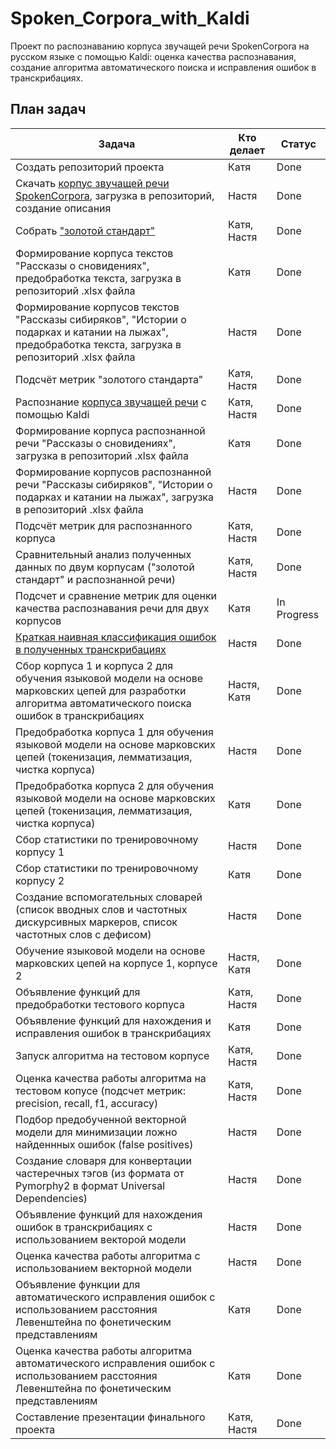 # Spoken_Corpora_with_Kaldi
Проект по распознаванию корпуса звучащей речи SpokenCorpora на русском языке с помощью Kaldi: оценка качества распознавания, создание алгоритма автоматического поиска и исправления ошибок в транскрибациях.

## План задач

|Задача | Кто делает | Статус |
| ---- | ---- | ---- |
| Создать репозиторий проекта |Катя | Done |
| Скачать [корпус звучащей речи SpokenCorpora](https://github.com/smekur/Spoken_Corpora_with_Kaldi/tree/master/%D0%9A%D0%BE%D1%80%D0%BF%D1%83%D1%81%20%D0%B7%D0%B2%D1%83%D1%87%D0%B0%D1%89%D0%B5%D0%B9%20%D1%80%D0%B5%D1%87%D0%B8%20SpokenCorpora), загрузка в репозиторий, создание описания | Настя | Done |
| Собрать ["золотой стандарт"](https://github.com/smekur/Spoken_Corpora_with_Kaldi/tree/master/Golden%20standard)| Катя, Настя| Done |
| Формирование корпуса текстов "Рассказы о сновидениях", предобработка текста, загрузка в репозиторий .xlsx файла | Катя | Done |
| Формирование корпусов текстов "Рассказы сибиряков", "Истории о подарках и катании на лыжах", предобработка текста, загрузка в репозиторий .xlsx файла| Настя | Done |
| Подсчёт метрик "золотого стандарта" | Катя, Настя | Done |
| Распознание [корпуса звучащей речи](https://github.com/smekur/Spoken_Corpora_with_Kaldi/tree/master/%D0%A2%D1%80%D0%B0%D0%BD%D1%81%D0%BA%D1%80%D0%B8%D0%B1%D0%B0%D1%86%D0%B8%D0%B8)  с помощью Kaldi | Катя, Настя | Done |
| Формирование корпуса распознанной речи "Рассказы о сновидениях", загрузка в репозиторий .xlsx файла | Катя | Done |
| Формирование корпусов распознанной речи "Рассказы сибиряков", "Истории о подарках и катании на лыжах", загрузка в репозиторий .xlsx файла| Настя | Done |
| Подсчёт метрик для распознанного корпуса | Катя, Настя | Done |
| Сравнительный анализ полученных данных по двум корпусам ("золотой стандарт" и распознанной речи) | Катя, Настя | Done |
| Подсчет и сравнение метрик для оценки качества распознавания речи для двух корпусов | Катя | In Progress |
| [Краткая наивная классификация ошибок в полученных транскрибациях](https://github.com/smekur/Spoken_Corpora_with_Kaldi/blob/master/mistakes_search/others/%D0%BA%D0%BB%D0%B0%D1%81%D1%81%D0%B8%D1%84%D0%B8%D0%BA%D0%B0%D1%86%D0%B8%D1%8F%20%D0%BE%D1%88%D0%B8%D0%B1%D0%BE%D0%BA.xlsx)| Настя | Done |
| Сбор корпуса 1 и корпуса 2 для обучения языковой модели на основе марковских цепей для разработки алгоритма автоматического поиска ошибок в транскрибациях | Настя, Катя | Done |
| Предобработка корпуса 1 для обучения языковой модели на основе марковских цепей (токенизация, лемматизация, чистка корпуса) | Настя | Done |
| Предобработка корпуса 2 для обучения языковой модели на основе марковских цепей (токенизация, лемматизация, чистка корпуса) | Катя | Done |
| Сбор статистики по тренировочному корпусу 1 | Настя | Done |
| Сбор статистики по тренировочному корпусу 2 | Катя | Done |
| Создание вспомогательных словарей (список вводных слов и частотных дискурсивных маркеров, список частотных слов с дефисом) | Настя | Done |
| Обучение языковой модели на основе марковских цепей на корпусе 1, корпусе 2 | Настя, Катя | Done |
| Объявление функций для предобработки тестового корпуса | Катя, Настя | Done |
| Объявление функций для нахождения и исправления ошибок в транскрибациях | Катя | Done |
| Запуск алгоритма на тестовом корпусе | Катя, Настя | Done |
| Оценка качества работы алгоритма на тестовом копусе (подсчет метрик: precision, recall, f1, accuracy) | Катя, Настя | Done |
| Подбор предобученной векторной модели для минимизации ложно найденнных ошибок (false positives) | Настя | Done |
| Создание словаря для конвертации частеречных тэгов (из формата от Pymorphy2 в формат Universal Dependencies) | Настя | Done |
| Объявление функций для нахождения ошибок в транскрибациях с использованием векторой модели | Настя | Done |
| Оценка качества работы алгоритма с использованием векторной модели | Настя | Done |
| Объявление функции для автоматического исправления ошибок с использованием расстояния Левенштейна по фонетическим представлениям | Катя | Done |
| Оценка качества работы алгоритма автоматического исправления ошибок с использованием расстояния Левенштейна по фонетическим представлениям | Катя | Done |
| Составление презентации финального проекта | Катя, Настя | Done |



